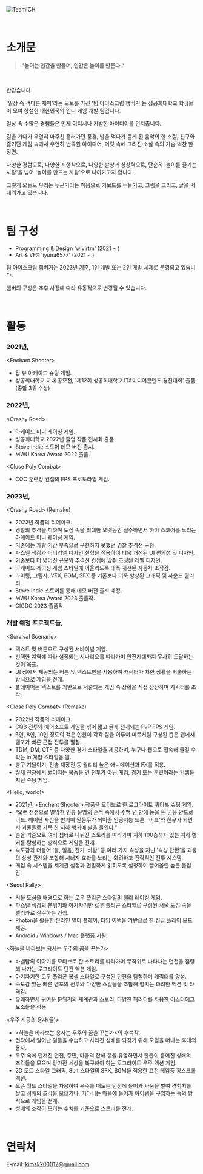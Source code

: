 

![TeamICH](https://user-images.githubusercontent.com/62886544/231495377-a81b9c19-3415-4611-a3ac-e12413c662d2.png)

<br/>

# 소개문

> **"놀이는 인간을 만들며, 인간은 놀이를 만든다."**

<br/>

반갑습니다.

'일상 속 색다른 재미'라는 모토를 가진 '팀 아이스크림 햄버거'는 성공회대학교 학생들이 모여 창설한 대한민국의 인디 게임 개발 팀입니다.

일상 속 수많은 경험들은 언제 어디서나 기발한 아이디어를 던져줍니다.

길을 가다가 우연히 마주친 흘러가던 풍경, 밥을 먹다가 듣게 된 음악의 한 소절, 친구와 즐기던 게임 속에서 우연히 번뜩힌 아이디어, 머릿 속에 그려진 소설 속의 가슴 벅찬 한 장면.

다양한 경험으로, 다양한 시행착오로, 다양한 발상과 상상력으로, 단순히 '놀이를 즐기는 사람'을 넘어 '놀이를 만드는 사람'으로 나아가고자 합니다. 

그렇게 오늘도 우리는 두근거리는 마음으로 키보드를 두들기고, 그림을 그리고, 글을 써내려가고 있습니다.

<br/>

# 팀 구성
- Programming & Design 'wlvlrtm' (2021 ~ )
- Art & VFX 'iyuna6577' (2021 ~ )

팀 아이스크림 햄버거는 2023년 기준, 1인 개발 또는 2인 개발 체제로 운영되고 있습니다.

멤버의 구성은 추후 사정에 따라 유동적으로 변경될 수 있습니다.

<br/>

# 활동

### 2021년,
\<Enchant Shooter>
  - 탑 뷰 아케이드 슈팅 게임.
  - 성공회대학교 교내 공모전, '제12회 성공회대학교 IT&미디어콘텐츠 경진대회' 출품. (종합 3위 수상)

### 2022년,
\<Crashy Road>
  - 아케이드 미니 레이싱 게임.
  - 성공회대학교 2022년 졸업 작품 전시회 출품.
  - Stove Indie 스토어 데모 버전 출시.
  - MWU Korea Award 2022 출품.
    
\<Close Poly Combat>
  - CQC 훈련장 컨셉의 FPS 프로토타입 게임.

### 2023년,
\<Crashy Road> (Remake)
  - 2022년 작품의 리메이크.
  - 경찰의 추격을 피하며 도심 속을 최대한 오랫동안 질주하면서 하이 스코어를 노리는 아케이드 미니 레이싱 게임.
  - 기존에는 개발 기간 부족으로 구현하지 못했던 경찰 추격전 구현.
  - 파스텔 색감과 머티리얼 디자인 철학을 적용하여 더욱 개선된 UI 편의성 및 디자인.
  - 기존보다 더 넓어진 규모와 추격전 컨셉에 맞춰 조정된 레벨 디자인.
  - 아케이드 레이싱 게임 스타일에 어울리도록 대폭 개선된 자동차 조작감.
  - 라이팅, 그림자, VFX, BGM, SFX 등 기존보다 더욱 향상된 그래픽 및 사운드 퀄리티.
  - Stove Indie 스토어를 통해 데모 버전 출시 예정.
  - MWU Korea Award 2023 출품작.
  - GIGDC 2023 출품작.
    
### 개발 예정 프로젝트들,
\<Survival Scenario>
  - 텍스트 및 버튼으로 구성된 서바이벌 게임.
  - 선택한 지역에 따라 설정되는 시나리오를 따라가며 안전지대까지 무사히 도달하는 것이 목표.
  - UI 상에서 제공되는 버튼 및 텍스트만을 사용하여 캐릭터가 처한 상황을 서술하는 방식으로 게임을 전개.
  - 플레이어는 텍스트를 기반으로 서술되는 게임 속 상황을 직접 상상하며 캐릭터를 조작.

\<Close Poly Combat> (Remake)
  - 2022년 작품의 리메이크.
  - CQB 전투와 에어소프트 게임을 섞어 짧고 굵게 전개되는 PvP FPS 게임.
  - 6인, 8인, 10인 정도의 적은 인원이 각각 팀을 이루어 미로처럼 구성된 좁은 맵에서 템포가 빠른 근접 전투를 펼침.
  - TDM, DM, CTF 등 다양한 경기 스타일을 제공하며, 누구나 웹으로 접속해 즐길 수 있는 io 게임 스타일을 띔.
  - 총구 기울이기, 전술 재장전 등 퀄리티 높은 애니메이션과 FX를 적용.
  - 실제 전장에서 벌어지는 목숨을 건 전투가 아닌 게임, 경기 또는 훈련이라는 컨셉을 지닌 슈팅 게임.
 
\<Hello, world!>
  - 2021년, \<Enchant Shooter> 작품을 모티브로 한 로그라이트 쿼터뷰 슈팅 게임.
  - “오랜 전쟁으로 멸망한 인류 문명의 흔적 속에서 수백 년 만에 눈을 뜬 군용 안드로이드. 깨어난 자신을 반기며 말동무가 되어준 인공지능 드론, '이브'와 친구가 되면서 괴물들로 가득 찬 지하 벙커에 발을 들인다."
  - 층을 기준으로 여러 챕터로 나눠진 스토리를 따라가며 지하 100층까지 있는 지하 벙커를 탐험하는 방식으로 게임을 전개.
  - 속도감과 더불어 '불, 얼음, 전기, 바람' 등 여러 가지 속성을 지닌 '속성 탄환'을 괴물의 상성 관계와 조합해 시너지 효과를 노리는 화려하고 전략적인 전투 시스템.
  - 게임 속 시스템을 세계관 설정과 면밀하게 얽히도록 설정하여 끌어올린 높은 몰입감.
  
\<Seoul Rally>
  - 서울 도심을 배경으로 하는 로우 폴리곤 스타일의 랠리 레이싱 게임.
  - 파스텔 색감의 분위기와 아기자기한 로우 폴리곤 스타일로 구성된 서울 도심 속을 랠리카로 질주하는 컨셉.
  - Photon을 활용한 온라인 멀티 플레이, 타임 어택을 기반으로 한 싱글 플레이 모드 제공.
  - Android / Windows / Mac 플랫폼 지원.

\<하늘을 바라보는 용사는 우주의 꿈을 꾸는가>
  - 바벨탑의 이야기를 모티브로 한 스토리를 따라가며 무작위로 나타나는 던전을 점령해 나가는 로그라이트 던전 액션 게임.
  - 아기자기한 로우 폴리곤 복셀 스타일로 구성된 던전을 탐험하며 캐릭터를 양성.
  - 속도감 있는 빠른 템포의 전투와 다양한 스킬들을 조합해 펼치는 화려한 액션 및 타격감.
  - 유쾌하면서 귀여운 분위기의 세계관과 스토리, 다양한 패러디를 차용한 이스터에그 요소들을 적용.

\<우주 시공의 용사(들)>
  - \<하늘을 바라보는 용사는 우주의 꿈을 꾸는가>의 후속작.
  - 전작에서 일어난 일들을 수습하고 사라진 성배를 되찾기 위해 모험을 떠나는 후대의 용사.
  - 우주 속에 던져진 던전, 주민, 마을의 잔해 등을 유영하면서 뿔뿔이 흩어진 성배의 조각들을 모으며 망가진 세상을 복구해야 하는 로그라이트 우주 액션 게임.
  - 2D 도트 스타일 그래픽, 8bit 스타일의 SFX, BGM을 적용한 고전 게임풍 횡스크롤 액션.
  - 오픈 월드 스타일을 차용하여 우주를 떠도는 던전에 들어가 싸움을 벌여 경험치를 쌓고 성배의 조각을 모으거나, 떠다니는 마을에 들어가 아이템을 구입하는 등의 방식으로 게임을 전개.
  - 성배의 조각이 모이는 수치를 기준으로 스토리를 전개.

<br/>

# 연락처
E-mail: <kimsk200012@gmail.com>
